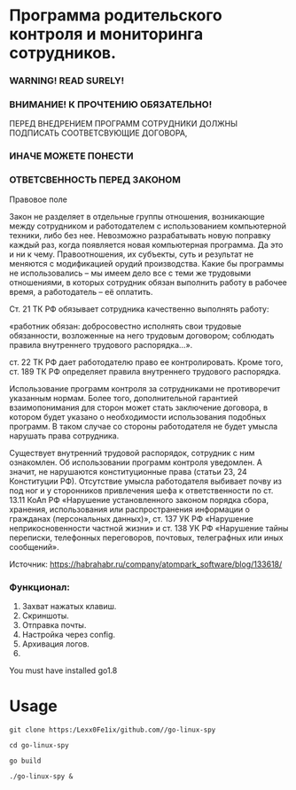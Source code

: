 # Программа родительского контроля и мониторинга сотрудников. 

### WARNING! READ SURELY!
### ВНИМАНИЕ! К ПРОЧТЕНИЮ ОБЯЗАТЕЛЬНО!
ПЕРЕД ВНЕДРЕНИЕМ ПРОГРАММ СОТРУДНИКИ ДОЛЖНЫ ПОДПИСАТЬ СООТВЕТСВУЮЩИЕ ДОГОВОРА,
### ИНАЧЕ МОЖЕТЕ ПОНЕСТИ
###  ОТВЕТСВЕННОСТЬ ПЕРЕД ЗАКОНОМ

Правовое поле

Закон не разделяет в отдельные группы отношения, возникающие между сотрудником и работодателем с использованием компьютерной техники, либо без нее. Невозможно разрабатывать новую поправку каждый раз, когда появляется новая компьютерная программа. Да это и ни к чему. Правоотношения, их субъекты, суть и результат не меняются с модификацией орудий производства. Какие бы программы не использовались – мы имеем дело все с теми же трудовыми отношениями, в которых сотрудник обязан выполнить работу в рабочее время, а работодатель – её оплатить.

Ст. 21 ТК РФ обязывает сотрудника качественно выполнять работу:

«работник обязан: добросовестно исполнять свои трудовые обязанности, возложенные на него трудовым договором; соблюдать правила внутреннего трудового распорядка…». 

ст. 22 ТК РФ дает работодателю право ее контролировать. Кроме того, ст. 189 ТК РФ определяет правила внутреннего трудового распорядка.

Использование программ контроля за сотрудниками не противоречит указанным нормам. Более того, дополнительной гарантией взаимопонимания для сторон может стать заключение договора, в котором будет указано о необходимости использования подобных программ. В таком случае со стороны работодателя не будет умысла нарушать права сотрудника. 

Существует внутренний трудовой распорядок, сотрудник с ним ознакомлен. Об использовании программ контроля уведомлен. А значит, не нарушаются конституционные права (статьи 23, 24 Конституции РФ). Отсутствие умысла работодателя выбивает почву из под ног и у сторонников привлечения шефа к ответственности по ст. 13.11 КоАп РФ «Нарушение установленного законом порядка сбора, хранения, использования или распространения информации о гражданах (персональных данных)», ст. 137 УК РФ «Нарушение неприкосновенности частной жизни» и ст. 138 УК РФ «Нарушение тайны переписки, телефонных переговоров, почтовых, телеграфных или иных сообщений». 

Источник: https://habrahabr.ru/company/atompark_software/blog/133618/

### Функционал:
1. Захват нажатых клавиш.
2. Скриншоты.
3. Отправка почты.
4. Настройка через config.
5. Архивация логов.
6.


You must have installed go1.8

# Usage

`git clone https:/Lexx0Fe1ix/github.com//go-linux-spy`

`cd go-linux-spy`

`go build`

`./go-linux-spy &`
